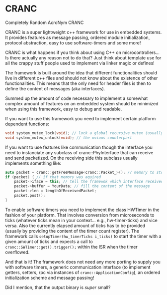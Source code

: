 # CRANC
Completely Random AcroNym CRANC

CRANC is a super lightweight c++ framework for use in embedded systems.
It provides features as message passing, ordered module initialization, protocol abstraction, easy to use software-timers and some more!

CRANC is what happens if you think about using C++ on microcontrollers... 
Is there actually any reason not to do that?
Just think about template use for all the crappy stuff people used to implement via linker magic or defines!


The framework is built around the idea that different functionalities should live in different c++ files and should not know about the existence of other functionalities.
This means that the only need for header files is then to define the content of messages (aka interfaces).

Summed up the amount of code necessary to implement a somewhat complex amount of features on an embedded system should be minimized when using this framework, easy to debug and readable.

If you want to use this framework you need to implement certain platform dependent functions:
```c++
void system_mutex_lock(void); // lock a global recursive mutex (usually a suspend\_all\_interrupts with lock counting equivalent)
void system_mutex_unlock(void); // the ovious counterpart
```

If you want to use features like communication though the interface you need to instanciate any subclass of cranc::PhyInterface that can receive and send packetized.
On the receiving side this subclass usually implements something like:

```c++
auto packet = cranc::getFreeMessage<cranc::Packet_>(); // memory to store an incomming packet in 
if (packet) { // if that memory was aquired
	packet->iface = this; // tell the framewok which interface received the packet
	packet->buffer = YourData; // fill the content of the message
	packet->len = lengthOfReceivedPacket; 
	packet.post();
}
```

To enable software timers you need to implement the class HWTimer in the fashion of your platform.
That involves conversion from microseconds to ticks (whatever ticks mean in your context... e.g., hw-timer-ticks) and vice versa.
Also the currently elapsed amount of ticks has to be provided (usually by providing the content of the timer count register).
The framework calls `setupTimer(hw_timerTicks i_ticks)` to start the timer with a given amount of ticks and expects a call to `cranc::SWTimer::get().trigger();` within the ISR when the timer overflowed.


And that is it!
The framework does not need any more porting to supply you with software timers, a generic communication interface (to implement getters, setters, rpc via instances of `cranc::ApplicationConfig`), an ordered initialization scheme and message passing!

Did I mention, that the output binary is _super_ small?

